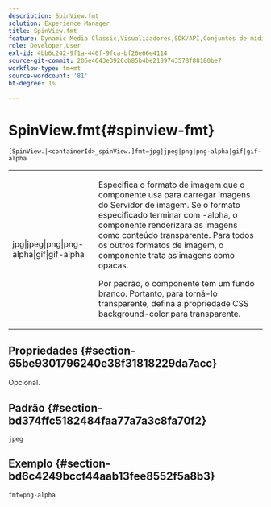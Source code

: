 ```yaml
---
description: SpinView.fmt
solution: Experience Manager
title: SpinView.fmt
feature: Dynamic Media Classic,Visualizadores,SDK/API,Conjuntos de mídia mista
role: Developer,User
exl-id: 4bb6c242-9f1a-440f-9fca-bf26e66e4114
source-git-commit: 206e4643e3926cb85b4be2189743578f88180be7
workflow-type: tm+mt
source-wordcount: '81'
ht-degree: 1%

---
```


# SpinView.fmt{#spinview-fmt}

`[SpinView.|<containerId>_spinView.]fmt=jpg|jpeg|png|png-alpha|gif|gif-alpha`

<table id="table_68C0C3D5C60640DC9A8EE04EA685AB99"> 
 <tbody> 
  <tr> 
   <td colname="col1"> <p> <span class="codeph"> jpg|jpeg|png|png-alpha|gif|gif-alpha</span> </p> </td> 
   <td colname="col2"> <p> Especifica o formato de imagem que o componente usa para carregar imagens do Servidor de imagem. Se o formato especificado terminar com <span class="codeph"> -alpha</span>, o componente renderizará as imagens como conteúdo transparente. Para todos os outros formatos de imagem, o componente trata as imagens como opacas. </p> <p>Por padrão, o componente tem um fundo branco. Portanto, para torná-lo transparente, defina a propriedade CSS <span class="codeph"> background-color</span> para <span class="codeph"> transparente</span>. </p> </td> 
  </tr> 
 </tbody> 
</table>

## Propriedades {#section-65be9301796240e38f31818229da7acc}

Opcional.

## Padrão {#section-bd374ffc5182484faa77a7a3c8fa70f2}

`jpeg`

## Exemplo {#section-bd6c4249bccf44aab13fee8552f5a8b3}

`fmt=png-alpha`
